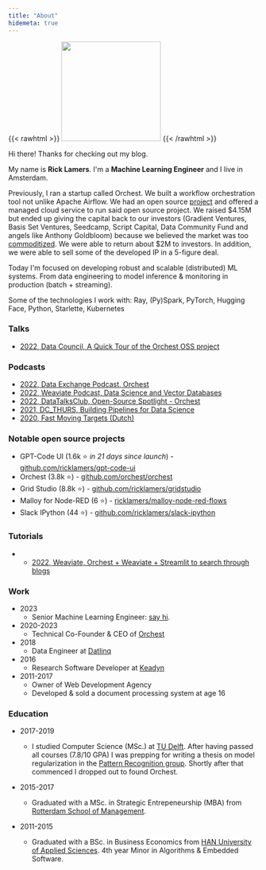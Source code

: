 ```yaml
---
title: "About"
hidemeta: true
---
```


{{< rawhtml >}}
<img src="/rick.jpg" width="200" />
{{< /rawhtml >}}

Hi there! Thanks for checking out my blog.

My name is **Rick Lamers**. I'm a **Machine Learning Engineer** and I live in Amsterdam.

Previously, I ran a startup called Orchest. We built a workflow orchestration tool not unlike Apache Airflow. We had an open source [project](https://github.com/orchest/orchest) and offered a managed cloud service to run said open source project. We raised $4.15M but ended up giving the capital back to our investors (Gradient Ventures, Basis Set Ventures, Seedcamp, Script Capital, Data Community Fund and angels like Anthony Goldbloom) because we believed the market was too [commoditized](https://www.joelonsoftware.com/2002/06/12/strategy-letter-v/). We were able to return about $2M to investors. In addition, we were able to sell some of the developed IP in a 5-figure deal.

Today I'm focused on developing robust and scalable (distributed) ML systems. From data engineering to model inference & monitoring in production (batch + streaming).

Some of the technologies I work with: Ray, (Py)Spark, PyTorch, Hugging Face, Python, Starlette, Kubernetes

### Talks
- [2022, Data Council, A Quick Tour of the Orchest OSS project](https://www.youtube.com/watch?v=obsmnnB6vEg)

### Podcasts
- [2022, Data Exchange Podcast, Orchest](https://www.youtube.com/watch?v=TVjyRIL8_p8)
- [2022, Weaviate Podcast, Data Science and Vector Databases](https://www.youtube.com/watch?v=QlhTJ2n_Kog)
- [2022, DataTalksClub, Open-Source Spotlight - Orchest](https://www.youtube.com/watch?v=rGfghS9AnS0)
- [2021, DC_THURS, Building Pipelines for Data Science](https://www.youtube.com/watch?v=IqL4Pm3X-fQ)
- [2020, Fast Moving Targets (Dutch)](https://www.youtube.com/watch?v=LvASyeI0Lpc)


### Notable open source projects
- GPT-Code UI (1.6k ⭐ _in 21 days since launch_) - [github.com/ricklamers/gpt-code-ui](https://github.com/ricklamers/gpt-code-ui)
- Orchest (3.8k ⭐) - [github.com/orchest/orchest](https://github.com/orchest/orchest)
- Grid Studio (8.8k ⭐) - [github.com/ricklamers/gridstudio](https://github.com/ricklamers/gridstudio)
- Malloy for Node-RED (6 ⭐) - [ricklamers/malloy-node-red-flows](https://github.com/ricklamers/malloy-node-red-flows)
- Slack IPython (44 ⭐) - [github.com/ricklamers/slack-ipython](https://github.com/ricklamers/slack-ipython)

### Tutorials
- - [2022, Weaviate, Orchest + Weaviate + Streamlit to search through blogs](https://www.youtube.com/watch?v=ZzojafqsVA0)


### Work
- 2023
    - Senior Machine Learning Engineer: [say hi](mailto:ricklamers@gmail.com).
- 2020-2023
    - Technical Co-Founder & CEO of [Orchest](https://www.crunchbase.com/organization/orchest)
- 2018
    - Data Engineer at [Datlinq](https://datlinq.com/)
- 2016
    - Research Software Developer at [Keadyn](https://www.keadyn.com/)
- 2011-2017
    - Owner of Web Development Agency
    - Developed & sold a document processing system at age 16

### Education
- 2017-2019
    - I studied Computer Science (MSc.) at [TU Delft](https://www.topuniversities.com/universities/delft-university-technology). After having passed all courses (7.8/10 GPA) I was prepping for writing a thesis on model regularization in the [Pattern Recognition group](https://www.tudelft.nl/ewi/over-de-faculteit/afdelingen/intelligent-systems/pattern-recognition-bioinformatics/pattern-recognition-bioinformatics/research-topics). Shortly after that commenced I dropped out to found Orchest.

- 2015-2017 
    - Graduated with a MSc. in Strategic Entrepeneurship (MBA) from [Rotterdam School of Management](https://www.topuniversities.com/universities/erasmus-university-rotterdam/rotterdam-school-management-erasmus-university).

- 2011-2015
    - Graduated with a BSc. in Business Economics from [HAN University of Applied Sciences](https://www.hanuniversity.com/en/). 4th year Minor in Algorithms & Embedded Software.


